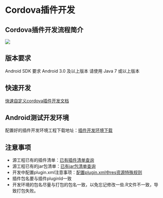 # Cordova插件开发
## Cordova插件开发流程简介
![](https://i.imgur.com/fHfjWWK.png)
## 版本要求
Android SDK 要求 Android 3.0 及以上版本 请使用 Java 7 或以上版本
## 快速开发
[快速自定义cordova插件开发文档](https://github.com/nihaohebin/CordovaPluginDevelopment/blob/master/%E6%8F%92%E4%BB%B6%E5%BC%80%E5%8F%91%E4%B8%8E%E5%AE%89%E8%A3%85.md)
## Android测试开发环境
配置好的插件开发环境工程下载地址：[插件开发环境下载](https://github.com/nihaohebin/CordovaPluginDevelopment.git)
## 注意事项
- 源工程已有的插件清单：[已有插件清单查询](https://github.com/nihaohebin/CordovaPluginDevelopment/blob/master/%E6%BA%90%E5%B7%A5%E7%A8%8B%E6%8F%92%E4%BB%B6%E6%B8%85%E5%8D%95.md)
- 源工程已有的jar包清单：[已有jar包清单查询](https://github.com/nihaohebin/CordovaPluginDevelopment/blob/master/%E6%BA%90%E5%B7%A5%E7%A8%8B%E7%AC%AC%E4%B8%89%E6%96%B9jar%E5%8C%85%E6%B8%85%E5%8D%95.md)
- 开发中配置plugin.xml注意事项：[配置plugin.xml中res资源特殊规则](https://github.com/nihaohebin/CordovaPluginDevelopment/blob/master/%E9%85%8D%E7%BD%AEplugin%E6%96%87%E4%BB%B6%E6%B3%A8%E6%84%8F%E4%BA%8B%E9%A1%B9.md)
- 插件包名要与插件pluginId一致
- 开发环境的包名尽量与打包的包名一致，以免忘记修改一些.R文件不一致，导致打包失败。
